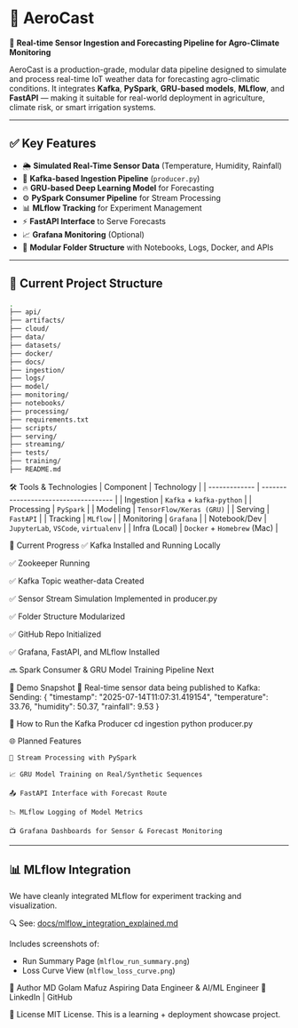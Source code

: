# 🌾 AeroCast

🚀 **Real-time Sensor Ingestion and Forecasting Pipeline for Agro-Climate Monitoring**

AeroCast is a production-grade, modular data pipeline designed to simulate and process real-time IoT weather data for forecasting agro-climatic conditions. It integrates **Kafka**, **PySpark**, **GRU-based models**, **MLflow**, and **FastAPI** — making it suitable for real-world deployment in agriculture, climate risk, or smart irrigation systems.

---

## ✅ Key Features

- 🌦️ **Simulated Real-Time Sensor Data** (Temperature, Humidity, Rainfall)
- 📡 **Kafka-based Ingestion Pipeline** (`producer.py`)
- 🔥 **GRU-based Deep Learning Model** for Forecasting
- ⚙️ **PySpark Consumer Pipeline** for Stream Processing
- 📊 **MLflow Tracking** for Experiment Management
- ⚡ **FastAPI Interface** to Serve Forecasts
- 📈 **Grafana Monitoring** (Optional)
- 🧪 **Modular Folder Structure** with Notebooks, Logs, Docker, and APIs

---

## 📁 Current Project Structure

```bash
.
├── api/
├── artifacts/
├── cloud/
├── data/
├── datasets/
├── docker/
├── docs/
├── ingestion/
├── logs/
├── model/
├── monitoring/
├── notebooks/
├── processing/
├── requirements.txt
├── scripts/
├── serving/
├── streaming/
├── tests/
├── training/
├── README.md
```
    

🛠️ Tools & Technologies
| Component     | Technology                           |
| ------------- | ------------------------------------ |
| Ingestion     | `Kafka` + `kafka-python`             |
| Processing    | `PySpark`                            |
| Modeling      | `TensorFlow/Keras (GRU)`             |
| Serving       | `FastAPI`                            |
| Tracking      | `MLflow`                             |
| Monitoring    | `Grafana`                            |
| Notebook/Dev  | `JupyterLab`, `VSCode`, `virtualenv` |
| Infra (Local) | `Docker` + `Homebrew` (Mac)          |

🚧 Current Progress
✅ Kafka Installed and Running Locally

✅ Zookeeper Running

✅ Kafka Topic weather-data Created

✅ Sensor Stream Simulation Implemented in producer.py

✅ Folder Structure Modularized

✅ GitHub Repo Initialized

✅ Grafana, FastAPI, and MLflow Installed

🔜 Spark Consumer & GRU Model Training Pipeline Next

📌 Demo Snapshot
📡 Real-time sensor data being published to Kafka:
Sending: {
  "timestamp": "2025-07-14T11:07:31.419154",
  "temperature": 33.76,
  "humidity": 50.37,
  "rainfall": 9.53
}

🔄 How to Run the Kafka Producer
cd ingestion
python producer.py

🌐 Planned Features

    🔄 Stream Processing with PySpark

    📈 GRU Model Training on Real/Synthetic Sequences

    📤 FastAPI Interface with Forecast Route

    📉 MLflow Logging of Model Metrics

    📺 Grafana Dashboards for Sensor & Forecast Monitoring
---

## 📊 MLflow Integration

We have cleanly integrated MLflow for experiment tracking and visualization.

🔍 See: [docs/mlflow_integration_explained.md](docs/mlflow_integration_explained.md)

Includes screenshots of:
- Run Summary Page (`mlflow_run_summary.png`)
- Loss Curve View (`mlflow_loss_curve.png`)

📣 Author
MD Golam Mafuz
Aspiring Data Engineer & AI/ML Engineer
🔗 LinkedIn | GitHub

📌 License
MIT License. This is a learning + deployment showcase project.